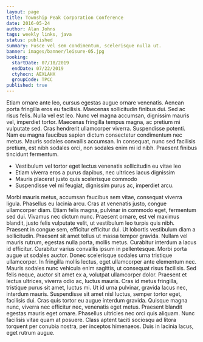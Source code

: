```yaml
---
layout: page
title: Township Peak Corporation Conference
date: 2016-05-24
author: Alan Johns
tags: weekly links, java
status: published
summary: Fusce vel sem condimentum, scelerisque nulla ut.
banner: images/banner/leisure-05.jpg
booking:
  startDate: 07/18/2019
  endDate: 07/22/2019
  ctyhocn: AEXLAHX
  groupCode: TPCC
published: true
---
```

Etiam ornare ante leo, cursus egestas augue ornare venenatis. Aenean porta fringilla eros eu facilisis. Maecenas sollicitudin finibus dui. Sed ac risus felis. Nulla vel est leo. Nunc vel magna accumsan, dignissim mauris vel, imperdiet tortor. Maecenas fringilla tempus magna, ac pretium mi vulputate sed. Cras hendrerit ullamcorper viverra. Suspendisse potenti. Nam eu magna faucibus sapien dictum consectetur condimentum nec metus. Mauris sodales convallis accumsan. In consequat, nunc sed facilisis pretium, est nibh sodales orci, non sodales enim mi id nibh. Praesent finibus tincidunt fermentum.

* Vestibulum vel tortor eget lectus venenatis sollicitudin eu vitae leo
* Etiam viverra eros a purus dapibus, nec ultrices lacus dignissim
* Mauris placerat justo quis scelerisque commodo
* Suspendisse vel mi feugiat, dignissim purus ac, imperdiet arcu.

Morbi mauris metus, accumsan faucibus sem vitae, consequat viverra ligula. Phasellus eu lacinia arcu. Cras at venenatis justo, congue ullamcorper diam. Etiam felis magna, pulvinar in commodo eget, fermentum sed dui. Vivamus nec dictum nunc. Praesent ornare, est vel maximus blandit, justo felis vulputate velit, ut vestibulum leo turpis quis nibh. Praesent in congue sem, efficitur efficitur dui. Ut lobortis vestibulum diam a sollicitudin. Praesent sit amet tellus ut massa tempor gravida. Nullam vel mauris rutrum, egestas nulla porta, mollis metus. Curabitur interdum a lacus id efficitur. Curabitur varius convallis ipsum in pellentesque. Morbi porta augue ut sodales auctor. Donec scelerisque sodales urna tristique ullamcorper. In fringilla mollis lectus, eget ullamcorper ante elementum nec.
Mauris sodales nunc vehicula enim sagittis, ut consequat risus facilisis. Sed felis neque, auctor sit amet ex a, volutpat ullamcorper dolor. Praesent et lectus ultrices, viverra odio ac, luctus mauris. Cras id metus fringilla, tristique purus sit amet, luctus mi. Ut id urna pulvinar, gravida lacus nec, interdum mauris. Suspendisse sit amet nisl luctus, semper tortor eget, facilisis dui. Cras quis tortor eu augue interdum gravida. Quisque magna nunc, viverra nec efficitur nec, venenatis eget metus. Praesent blandit egestas mauris eget ornare. Phasellus ultricies nec orci quis aliquam. Nunc facilisis vitae quam at posuere. Class aptent taciti sociosqu ad litora torquent per conubia nostra, per inceptos himenaeos. Duis in lacinia lacus, eget rutrum augue.
